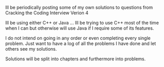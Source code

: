 Ill be periodically posting some of my own solutions to questions from Cracking the Coding Interview Verion 4

Ill be using either C++ or Java ... Ill be trying to use C++ most of the time when I can but otherwise will use Java if I require some of its features.

I do not intend on going in any order or even completing every single problem. Just want to have a log of all the problems I have done and let others see my solutions.

Solutions will be split into chapters and furthermore into problems.
